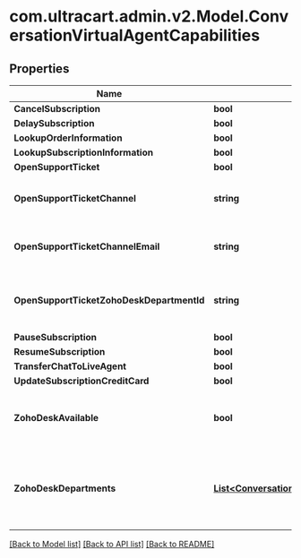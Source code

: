 
# com.ultracart.admin.v2.Model.ConversationVirtualAgentCapabilities

## Properties

Name | Type | Description | Notes
------------ | ------------- | ------------- | -------------
**CancelSubscription** | **bool** |  | [optional] 
**DelaySubscription** | **bool** |  | [optional] 
**LookupOrderInformation** | **bool** |  | [optional] 
**LookupSubscriptionInformation** | **bool** |  | [optional] 
**OpenSupportTicket** | **bool** |  | [optional] 
**OpenSupportTicketChannel** | **string** | Channel to use to open the support ticket | [optional] 
**OpenSupportTicketChannelEmail** | **string** | Email to send support ticket to | [optional] 
**OpenSupportTicketZohoDeskDepartmentId** | **string** | Department ID to open a Zoho Desk ticket for | [optional] 
**PauseSubscription** | **bool** |  | [optional] 
**ResumeSubscription** | **bool** |  | [optional] 
**TransferChatToLiveAgent** | **bool** |  | [optional] 
**UpdateSubscriptionCreditCard** | **bool** |  | [optional] 
**ZohoDeskAvailable** | **bool** | True if Zoho Desk is connected to UltraCart | [optional] 
**ZohoDeskDepartments** | [**List&lt;ConversationVirtualAgentCapabilityZohoDeskDepartment&gt;**](ConversationVirtualAgentCapabilityZohoDeskDepartment.md) | Array of Zoho Desk Department if zoho desk is connected to UltraCart | [optional] 

[[Back to Model list]](../README.md#documentation-for-models)
[[Back to API list]](../README.md#documentation-for-api-endpoints)
[[Back to README]](../README.md)

